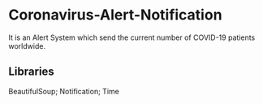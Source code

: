 # Coronavirus-Alert-Notification
It is an Alert System which send the current number of COVID-19 patients worldwide.

## Libraries
BeautifulSoup;
Notification;
Time

